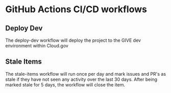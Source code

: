 # GitHub Actions CI/CD workflows

## Deploy Dev
The deploy-dev workflow will deploy the project to the GIVE dev environment within Cloud.gov

## Stale Items
The stale-items workflow will run once per day and mark issues and PR's as stale if they have not seen any activity over the last 30 days. After being marked stale for 5 days, the workflow will close the item.
